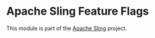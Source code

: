 # Apache Sling Feature Flags

This module is part of the [Apache Sling](https://sling.apache.org) project.
